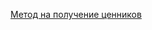 []()
[Метод на получение ценников](https://dev.1c-bitrix.ru/api_help/catalog/classes/ccatalogproduct/ccatalogproduct__getoptimalprice.7c16046d.php)

